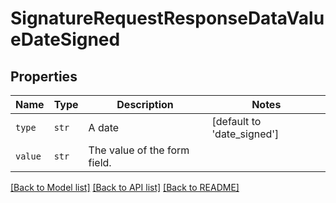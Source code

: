 # SignatureRequestResponseDataValueDateSigned



## Properties
Name | Type | Description | Notes
------------ | ------------- | ------------- | -------------
| `type` | ```str``` |  A date  |  [default to 'date_signed'] |
| `value` | ```str``` |  The value of the form field.  |  |

[[Back to Model list]](../README.md#documentation-for-models) [[Back to API list]](../README.md#documentation-for-api-endpoints) [[Back to README]](../README.md)


